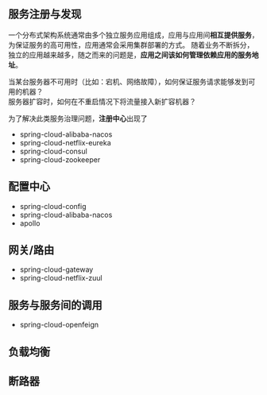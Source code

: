 ## 服务注册与发现
一个分布式架构系统通常由多个独立服务应用组成，应用与应用间**相互提供服务**，为保证服务的高可用性，应用通常会采用集群部署的方式。
随着业务不断拆分，独立的应用越来越多，随之而来的问题是，**应用之间该如何管理依赖应用的服务地址**。
  
当某台服务器不可用时（比如：宕机、网络故障），如何保证服务请求能够发到可用的机器？  
服务器扩容时，如何在不重启情况下将流量接入新扩容机器？
  
为了解决此类服务治理问题，**注册中心**出现了
  
* spring-cloud-alibaba-nacos
* spring-cloud-netflix-eureka
* spring-cloud-consul
* spring-cloud-zookeeper

## 配置中心
* spring-cloud-config
* spring-cloud-alibaba-nacos
* apollo

## 网关/路由
* spring-cloud-gateway
* spring-cloud-netflix-zuul

## 服务与服务间的调用
* spring-cloud-openfeign

## 负载均衡

## 断路器